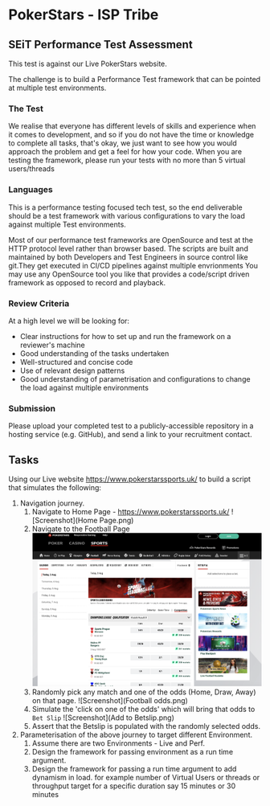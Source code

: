 # PokerStars - ISP Tribe
## SEiT Performance Test Assessment

This test is against our Live PokerStars website.

The challenge is to build a Performance Test framework that can be pointed at multiple test environments.

### The Test

We realise that everyone has different levels of skills and experience when it comes to development, 
and so if you do not have the time or knowledge to complete all tasks, that's okay, 
we just want to see how you would approach the problem and get a feel for how your code.
When you are testing the framework, please run your tests with no more than 5 virtual users/threads 


### Languages
This is a performance testing focused tech test, so the end deliverable should be a test framework with various configurations to vary the load  
against multiple Test environments. 

Most of our performance test frameworks are OpenSource and test at the HTTP protocol level rather than browser based. 
The scripts are built and maintained by both Developers and Test Engineers in source control like git.They get executed in CI/CD pipelines against multiple envrionments 
You may use any OpenSource tool you like that provides a code/script driven framework as opposed to record and playback. 

### Review Criteria
At a high level we will be looking for:

* Clear instructions for how to set up and run the framework on a reviewer's machine
* Good understanding of the tasks undertaken
* Well-structured and concise code
* Use of relevant design patterns
* Good understanding of parametrisation and configurations to change the load against multiple environments

### Submission
Please upload your completed test to a publicly-accessible repository in a hosting service (e.g. GitHub), 
and send a link to your recruitment contact.

## Tasks

Using our Live website https://www.pokerstarssports.uk/ to build a script that simulates the following:

1. Navigation journey.
    1. Navigate to Home Page - https://www.pokerstarssports.uk/
       ![Screenshot](Home Page.png)
    1. Navigate to the Football Page 
       ![Screenshot](Football.png) 
    1. Randomly pick any match and one of the odds (Home, Draw, Away) on that page. 
       ![Screenshot](Football odds.png)
    1. Simulate the 'click on one of the odds' which will bring that odds to `Bet Slip`
       ![Screenshot](Add to Betslip.png)
    1. Assert that the Betslip is populated with the randomly selected odds.
1. Parameterisation of the above journey to target different Environment. 
    1. Assume there are two Environments - Live and Perf. 
    1. Design the framework for passing environment as a run time argument. 
    1. Design the framework for passing a run time argument to add dynamism in load. for example number of Virtual Users or threads or throughput target for a specific duration say 15 minutes or 30 minutes
